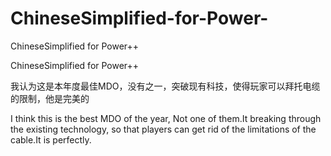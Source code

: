 # ChineseSimplified-for-Power-
ChineseSimplified for Power++

ChineseSimplified for Power++

我认为这是本年度最佳MDO，没有之一，突破现有科技，使得玩家可以拜托电缆的限制，他是完美的

I think this is the best MDO of the year, Not one of them.It breaking through the existing technology, so that players can get rid of the limitations of the cable.It is perfectly.
